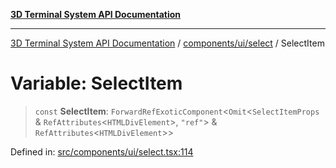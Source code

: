 [**3D Terminal System API Documentation**](../../../../README.md)

***

[3D Terminal System API Documentation](../../../../README.md) / [components/ui/select](../README.md) / SelectItem

# Variable: SelectItem

> `const` **SelectItem**: `ForwardRefExoticComponent`\<`Omit`\<`SelectItemProps` & `RefAttributes`\<`HTMLDivElement`\>, `"ref"`\> & `RefAttributes`\<`HTMLDivElement`\>\>

Defined in: [src/components/ui/select.tsx:114](https://github.com/Dicommunitas/ThreeJS_Terminal_3D2/blob/3ee0fc36a3337518d3717231e10fb625cedcf942/src/components/ui/select.tsx#L114)
